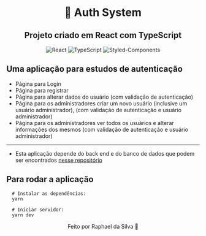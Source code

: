 <div align="center">
  
# :closed_lock_with_key: Auth System

## Projeto criado em React com TypeScript

  <img alt="React" src="https://img.shields.io/badge/React-20232A?style=for-the-badge&logo=react&logoColor=61DAFB">
  <img alt="TypeScript" src="https://img.shields.io/badge/TypeScript-007ACC?style=for-the-badge&logo=typescript&logoColor=white">
  <img alt="Styled-Components" src="https://img.shields.io/badge/styled--components-DB7093?style=for-the-badge&logo=styled-components&logoColor=white">
</div>

## Uma aplicação para estudos de autenticação

- Página para Login
- Página para registrar
- Página para alterar dados do usuário (com validação de autenticação)
- Página para os administradores criar um novo usuário (inclusive um usuário administrador), (com validação de autenticação e usuário administrador)
- Página para os administradores ver todos os usuários e alterar informações dos mesmos (com validação de autenticação e usuário administrador)

---

- Esta aplicação depende do back end e do banco de dados que podem ser encontrados <a href="https://github.com/RaphaelDaSilvaDev/auth-system-back-end/edit">nesse repositório</a>

## Para rodar a aplicação
```shell
  # Instalar as dependências:
  yarn
  
  # Iniciar servidor:
  yarn dev
```

<div align="center">
Feito por Raphael da Silva 🚀
</div>
